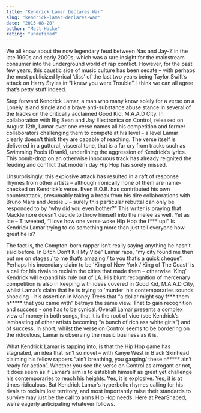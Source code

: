 ```yaml
---
title: "Kendrick Lamar Declares War"
slug: "kendrick-lamar-declares-war"
date: "2013-08-20"
author: "Matt Hacke"
rating: "undefined"
---
```


We all know about the now legendary feud between Nas and Jay-Z in the late 1990s and early 2000s, which was a rare insight for the mainstream consumer into the underground world of rap conflict. However, for the past few years, this caustic side of music culture has been sedate – with perhaps the most publicized lyrical ‘diss’ of the last two years being Taylor Swift’s attack on Harry Styles in “I knew you were Trouble”. I think we can all agree that’s petty stuff indeed.

Step forward Kendrick Lamar, a man who many know solely for a verse on a Lonely Island single and a brave anti-substance abuse stance in several of the tracks on the critically acclaimed Good Kid, M.A.A.D City. In collaboration with Big Sean and Jay Electronica on Control, released on August 12th, Lamar over one verse names all his competition and former collaborators challenging them to compete at his level – a level Lamar clearly doesn’t think they are capable of reaching. The verse itself is delivered in a guttural, visceral tone, that is a far cry from tracks such as Swimming Pools (Drank), underlining the aggression of Kendrick’s lyrics. This bomb-drop on an otherwise innocuous track has already reignited the feuding and conflict that modern day Hip Hop has sorely missed.

Unsurprisingly, this explosive attack has resulted in a raft of response rhymes from other artists – although ironically none of them are name-checked on Kendrick’s verse. Even B.O.B. has contributed his own counterattack, presumably taking a break from his dire collaborations with Bruno Mars and Jessie J – surely this particular rebuttal can only be responded to by “why did you even bother?” This writer is praying that Macklemore doesn’t decide to throw himself into the melee as well. Yet as Ice – T tweeted, “I love how one verse woke Hip Hop the f\*\*\* up!” Is Kendrick Lamar trying to do something more than just tell everyone how great he is?

The fact is, the Compton-born rapper isn’t really saying anything he hasn’t said before. In Bitch Don’t Kill My Vibe” Lamar raps, “my city found me then put me on stages / to me that’s amazing / to you that’s a quick cheque”. Perhaps his incendiary claim to be 'King of New York / King of The Coast' is a call for his rivals to reclaim the cities that made them – otherwise ‘King’ Kendrick will expand his rule out of LA. His blunt recognition of mercenary competition is also in keeping with ideas covered in Good Kid, M.A.A.D City, whilst Lamar’s claim that he is trying to 'murder' his contemporaries sounds shocking – his assertion in Money Trees that “a dollar might say f\*\*\* them n\*\*\*\*\* that you came with” betrays the same view. That to gain recognition and success - one has to be cynical. Overall Lamar presents a complex view of money in both songs, that it is the root of vice (see Kendrick’s lambasting of other artists becoming “a bunch of rich ass white girls”) and of success. In short, whilst the verse on Control seems to be bordering on the ridiculous, Lamar is observing the music business as it is.

What Kendrick Lamar is tapping into, is that the Hip Hop game has stagnated, an idea that isn’t so novel – with Kanye West in Black Skinhead claiming his fellow rappers “ain’t breathing, you gasping/ these n\*\*\*\*\* ain’t ready for action”. Whether you see the verse on Control as arrogant or not, it does seem as if Lamar’s aim is to establish himself as great yet challenge his contemporaries to reach his heights. Yes, it is explosive. Yes, it is at times ridiculous. But Kendrick Lamar’s hyperbolic rhymes calling for his rivals to reclaim lost territory, and most importantly raise their standards to survive may just be the call to arms Hip Hop needs. Here at PearShaped, we’re eagerly anticipating whatever follows.
